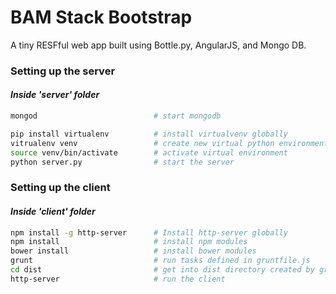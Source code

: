 # BAM Stack Bootstrap
A tiny RESFful web app built using Bottle.py, AngularJS, and Mongo DB.

### Setting up the server
#### _Inside 'server' folder_
```bash
mongod                          # start mongodb
```
```bash
pip install virtualenv          # install virtualvenv globally
vitrualenv venv                 # create new virtual python environment/folder
source venv/bin/activate        # activate virtual environment
python server.py                # start the server
```

### Setting up the client
#### _Inside 'client' folder_
```bash
npm install -g http-server      # Install http-server globally
npm install                     # install npm modules
bower install                   # install bower modules
grunt                           # run tasks defined in gruntfile.js
cd dist                         # get into dist directory created by grunt
http-server                     # run the client
```